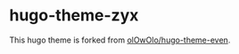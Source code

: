 # hugo-theme-zyx

This hugo theme is forked from [olOwOlo/hugo-theme-even](https://github.com/olOwOlo/hugo-theme-even).



